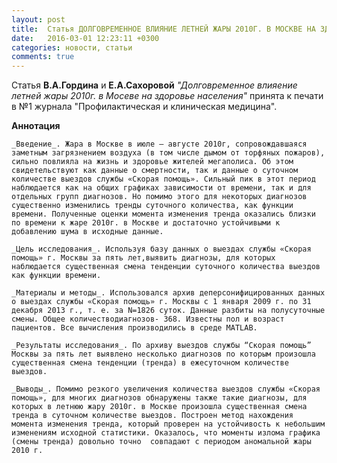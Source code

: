 ```yaml
---
layout: post
title:  Статья ДОЛГОВРЕМЕННОЕ ВЛИЯНИЕ ЛЕТНЕЙ ЖАРЫ 2010Г. В МОСКВЕ НА ЗДОРОВЬЕ НАСЕЛЕНИЯ принята к печати
date:   2016-03-01 12:23:11 +0300
categories: новости, статьи
comments: true
---
```


Статья **В.А.Гордина** и **Е.А.Сахоровой** _"Долговременное влияение летней жары 2010г. в Мосеве на здоровье населения"_ принята к печати в №1 журнала "Профилактическая и клиническая медицина".

**Аннотация**

	_Введение_. Жара в Москве в июле – августе 2010г, сопровождавшаяся заметным загрязнением воздуха (в том числе дымом от торфяных пожаров), сильно повлияла на жизнь и здоровье жителей мегаполиса. Об этом свидетельствуют как данные о смертности, так и данные о суточном количестве выездов службы «Скорая помощь». Сильный пик в этот период наблюдается как на общих графиках зависимости от времени, так и для отдельных групп диагнозов. Но помимо этого для некоторых диагнозов существенно изменились тренды суточного количества, как функции времени. Полученные оценки момента изменения тренда оказались близки по времени к жаре 2010г. в Москве и достаточно устойчивыми к добавлению шума в исходные данные.
	
	_Цель исследования_. Используя базу данных о выездах службы «Скорая помощь» г. Москвы за пять лет,выявить диагнозы, для которых наблюдается существенная смена тенденции суточного количества выездов как функции времени.
	
	_Материалы и методы_. Использовался архив деперсонифицированных данных о выездах службы «Скорая помощь» г. Москвы с 1 января 2009 г. по 31 декабря 2013 г., т. е. за N=1826 суток. Данные разбиты на полусуточные смены. Общее количестводиагнозов- 368. Известны пол и возраст пациентов. Все вычисления производились в среде MATLAB.
	
	_Результаты исследования_. По архиву выездов службы “Скорая помощь” Москвы за пять лет выявлено несколько диагнозов по которым произошла существенная смена тенденции (тренда) в ежесуточном количестве выездов.
	
	_Выводы_. Помимо резкого увеличения количества выездов службы «Скорая помощь», для многих диагнозов обнаружены также такие диагнозы, для которых в летнюю жару 2010г. в Москве произошла существенная смена тренда в суточном количестве выездов. Построен метод нахождения момента изменения тренда, который проверен на устойчивость к небольшим изменениям исходной статистики. Оказалось, что моменты излома графика (смены тренда) довольно точно  совпадают с периодом аномальной жары 2010 г.

